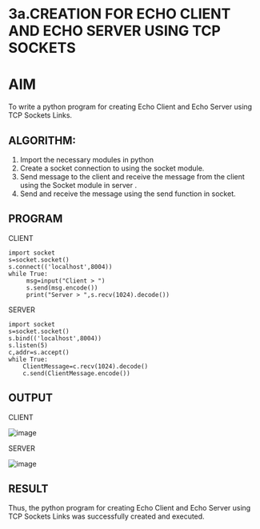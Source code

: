 # 3a.CREATION FOR ECHO CLIENT AND ECHO SERVER USING TCP SOCKETS


# AIM
To write a python program for creating Echo Client and Echo Server using TCP
Sockets Links.


## ALGORITHM:
1. Import the necessary modules in python
2. Create a socket connection to using the socket module.
3. Send message to the client and receive the message from the client using the Socket module in
 server .
4. Send and receive the message using the send function in socket.


## PROGRAM

CLIENT 
```
import socket
s=socket.socket()
s.connect(('localhost',8004))
while True:
     msg=input("Client > ")
     s.send(msg.encode())
     print("Server > ",s.recv(1024).decode())
```

SERVER
```
import socket
s=socket.socket()
s.bind(('localhost',8004))
s.listen(5)
c,addr=s.accept()
while True:
    ClientMessage=c.recv(1024).decode()
    c.send(ClientMessage.encode())  

```

## OUTPUT


CLIENT


![image](https://github.com/user-attachments/assets/3afb8dc9-0596-4f0a-8787-bd04d435cb7a)





SERVER

![image](https://github.com/user-attachments/assets/b6dc6d3c-6909-427d-a246-74b2f57b39e1)




## RESULT
Thus, the python program for creating Echo Client and Echo Server using TCP Sockets Links 
was successfully created and executed.
